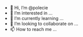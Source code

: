 - 👋 Hi, I’m @polecie
- 👀 I’m interested in ...
- 🌱 I’m currently learning ...
- 💞️ I’m looking to collaborate on ...
- 📫 How to reach me ...

<!---
polecie/polecie is a ✨ special ✨ repository because its `README.md` (this file) appears on your GitHub profile.
You can click the Preview link to take a look at your changes.
--->
